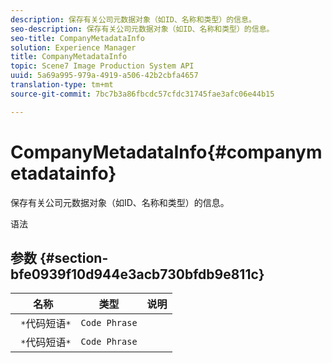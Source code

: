 ```yaml
---
description: 保存有关公司元数据对象（如ID、名称和类型）的信息。
seo-description: 保存有关公司元数据对象（如ID、名称和类型）的信息。
seo-title: CompanyMetadataInfo
solution: Experience Manager
title: CompanyMetadataInfo
topic: Scene7 Image Production System API
uuid: 5a69a995-979a-4919-a506-42b2cbfa4657
translation-type: tm+mt
source-git-commit: 7bc7b3a86fbcdc57cfdc31745fae3afc06e44b15

---
```



# CompanyMetadataInfo{#companymetadatainfo}

保存有关公司元数据对象（如ID、名称和类型）的信息。

语法

## 参数 {#section-bfe0939f10d944e3acb730bfdb9e811c}

| 名称 | 类型 | 说明 |
|---|---|---|
| ` *`代码短语`*` | `Code Phrase` |  |
| ` *`代码短语`*` | `Code Phrase` |  |

